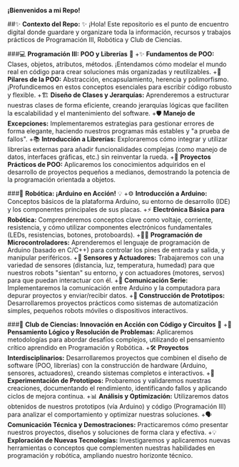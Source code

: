 **¡Bienvenidos a mi Repo!**

##✨ **Contexto del Repo:** ✨
  ¡Hola! Este repositorio es el punto de encuentro digital donde guardare y organizare toda la información, recursos y trabajos prácticos de Programación III, Robótica y Club de Ciencias.

###💻 **Programación III: POO y Librerías** 🚀
  +✨ **Fundamentos de POO:** Clases, objetos, atributos, métodos. ¡Entendamos cómo modelar el mundo real en código para crear soluciones más organizadas y reutilizables.
  +🧩 **Pilares de la POO:** Abstracción, encapsulamiento, herencia y polimorfismo. ¡Profundicemos en estos conceptos esenciales para escribir código robusto y flexible.
  +🏗️ **Diseño de Clases y Jerarquías:** Aprenderemos a estructurar nuestras clases de forma eficiente, creando jerarquías lógicas que faciliten la escalabilidad y el mantenimiento del software.
  +🛡️ **Manejo de Excepciones:** Implementaremos estrategias para gestionar errores de forma elegante, haciendo nuestros programas más estables y "a prueba de fallos".
  +📚 **Introducción a Librerías:** Exploraremos cómo integrar y utilizar librerías externas para añadir funcionalidades complejas (como manejo de datos, interfaces gráficas, etc.) sin reinventar la rueda.
  +🚀 **Proyectos Prácticos de POO:** Aplicaremos los conocimientos adquiridos en el desarrollo de proyectos pequeños a medianos, demostrando la potencia de la programación orientada a objetos.

###🤖 **Robótica: ¡Arduino en Acción!** 💡
+⚙️ **Introducción a Arduino:** Conceptos básicos de la plataforma Arduino, su entorno de desarrollo (IDE) y los componentes principales de sus placas.
+⚡ **Electrónica Básica para Robótica:** Comprenderemos conceptos clave como voltaje, corriente, resistencia, y cómo utilizar componentes electrónicos fundamentales (LEDs, resistencias, botones, protoboards).
+👨‍💻 **Programación de Microcontroladores:** Aprenderemos el lenguaje de programación de Arduino (basado en C/C++) para controlar los pines de entrada y salida, y manipular periféricos.
+📡 **Sensores y Actuadores:** Trabajaremos con una variedad de sensores (distancia, luz, temperatura, humedad) para que nuestros robots "sientan" su entorno, y con actuadores (motores, servos) para que puedan interactuar con él.
+💬 **Comunicación Serie:** Implementaremos la comunicación entre Arduino y la computadora para depurar proyectos y enviar/recibir datos.
+🚧 **Construcción de Prototipos:** Desarrollaremos proyectos prácticos como sistemas de automatización simples, pequeños robots móviles o dispositivos interactivos.

###🔬 **Club de Ciencias: Innovación en Acción con Código y Circuitos** 🎉
  +🤔 **Pensamiento Lógico y Resolución de Problemas:** Aplicaremos metodologías para abordar desafíos complejos, utilizando el pensamiento crítico aprendido en Programación y Robótica.
  +🛠️ **Proyectos Interdisciplinarios:** Desarrollaremos proyectos que combinen el diseño de software (POO, librerías) con la construcción de hardware (Arduino, sensores, actuadores), creando sistemas completos e interactivos.
  +🧪 **Experimentación de Prototipos:** Probaremos y validaremos nuestras creaciones, documentando el rendimiento, identificando fallos y aplicando ciclos de mejora continua.
  +📊 **Análisis y Optimización:** Utilizaremos datos obtenidos de nuestros prototipos (vía Arduino) y código (Programación III) para analizar el comportamiento y optimizar nuestras soluciones.
  +🗣️ **Comunicación Técnica y Demostraciones:** Practicaremos cómo presentar nuestros proyectos, diseños y soluciones de forma clara y efectiva.
  +💡 **Exploración de Nuevas Tecnologías:** Investigaremos y aplicaremos nuevas herramientas o conceptos que complementen nuestras habilidades en programación y robótica, ampliando nuestro horizonte técnico.
  
